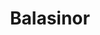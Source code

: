 ---
title: "Balasinor"
translationKey: balasinor
id: city
type: "city" 
tags: ["Cities", "Balasinor"] 
---